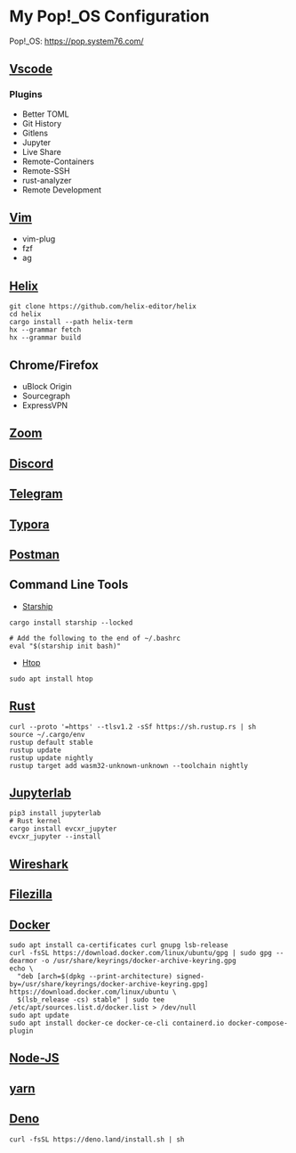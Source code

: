 # My Pop!_OS Configuration

Pop!_OS: https://pop.system76.com/

## [Vscode](https://code.visualstudio.com/)

### Plugins
- Better TOML
- Git History
- Gitlens
- Jupyter
- Live Share
- Remote-Containers
- Remote-SSH
- rust-analyzer
- Remote Development

## [Vim](https://www.vim.org/)

- vim-plug
- fzf
- ag

## [Helix](https://github.com/helix-editor/helix)
```
git clone https://github.com/helix-editor/helix
cd helix
cargo install --path helix-term
hx --grammar fetch
hx --grammar build
```

## Chrome/Firefox

- uBlock Origin
- Sourcegraph
- ExpressVPN

## [Zoom](https://zoom.us/)

## [Discord](https://discord.com/)

## [Telegram](https://telegram.org/)

## [Typora](https://typora.io/)

## [Postman](https://www.postman.com/)

## Command Line Tools

- [Starship](https://github.com/starship/starship)
```
cargo install starship --locked

# Add the following to the end of ~/.bashrc
eval "$(starship init bash)"
```
- [Htop](https://htop.dev/)
```
sudo apt install htop
```

## [Rust](https://www.rust-lang.org/)

```
curl --proto '=https' --tlsv1.2 -sSf https://sh.rustup.rs | sh
source ~/.cargo/env
rustup default stable
rustup update
rustup update nightly
rustup target add wasm32-unknown-unknown --toolchain nightly
```

## [Jupyterlab](https://jupyter.org/)
```
pip3 install jupyterlab
# Rust kernel
cargo install evcxr_jupyter
evcxr_jupyter --install
```

## [Wireshark](https://www.wireshark.org/)

## [Filezilla](https://filezilla-project.org/)

## [Docker](https://docs.docker.com/engine/install/ubuntu/)
```
sudo apt install ca-certificates curl gnupg lsb-release
curl -fsSL https://download.docker.com/linux/ubuntu/gpg | sudo gpg --dearmor -o /usr/share/keyrings/docker-archive-keyring.gpg
echo \
  "deb [arch=$(dpkg --print-architecture) signed-by=/usr/share/keyrings/docker-archive-keyring.gpg] https://download.docker.com/linux/ubuntu \
  $(lsb_release -cs) stable" | sudo tee /etc/apt/sources.list.d/docker.list > /dev/null
sudo apt update
sudo apt install docker-ce docker-ce-cli containerd.io docker-compose-plugin
```

## [Node-JS](https://nodejs.org/en/)

## [yarn](https://yarnpkg.com/)

## [Deno](https://deno.land/)
```
curl -fsSL https://deno.land/install.sh | sh
```
